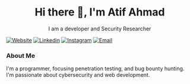 <h1 align='center'> Hi there 👋, I'm Atif Ahmad   </h1>

<p align='center'>
  I am a developer and Security Researcher
</p>

 [![Website](https://img.shields.io/badge/Website-3776AB?style=for-the-badge)](https://atifahmad.pythonanywhere.com)
 [![Linkedin](https://img.shields.io/badge/LinkedIn-0077B5?style=for-the-badge&logo=linkedin&logoColor=white)](https://www.linkedin.com/in/atif-ahmad-031850238/)
 [![Instagram](https://img.shields.io/badge/Instagram-E4405F?style=for-the-badge&logo=instagram&logoColor=white)](https://www.instagram.com/atifahmad.it/)
 [![Email](https://img.shields.io/badge/Email-8B89CC?style=for-the-badge&logo=protonmail&logoColor=white)](mailto:atifahmad13200@gmail.com)

### About Me
I'm a programmer, focusing penetration testing, and bug bounty hunting. I'm passionate about cybersecurity and web development.
